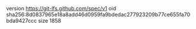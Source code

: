 version https://git-lfs.github.com/spec/v1
oid sha256:8d0837965e18a8add46d0959fa9bdedac277923209b77ce655fa70bda9427ccc
size 1858
